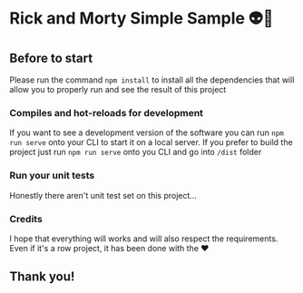 # Rick and Morty Simple Sample 👽🤖

## Before to start
Please run the command `npm install` to install all the dependencies that will allow you to properly run and see the result of this project

### Compiles and hot-reloads for development
If you want to see a development version of the software you can run `npm run serve` onto your CLI to start it on a local server.
If you prefer to build the project just run `npm run serve` onto you CLI and go into `/dist` folder

### Run your unit tests
Honestly there aren't unit test set on this project...

### Credits
I hope that everything will works and will also respect the requirements. Even if it's a row project, it has been done with the ❤️

## Thank you! 